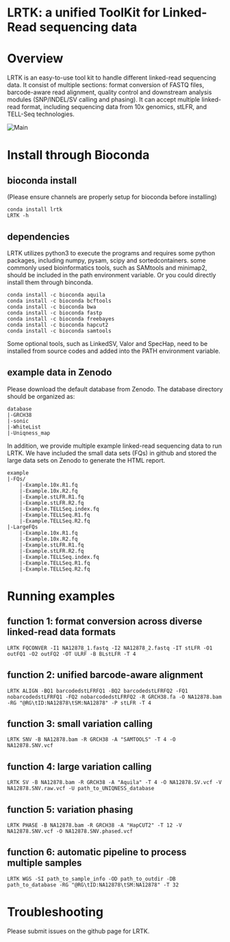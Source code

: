 # LRTK: a unified ToolKit for Linked-Read sequencing data
# Overview
 LRTK is an easy-to-use tool kit to handle different linked-read sequencing data. It consist of multiple sections: format conversion of FASTQ files, barcode-aware read alignment, quality control and downstream analysis modules (SNP/INDEL/SV calling and phasing). It can accept multiple linked-read format, including sequencing data from 10x genomics, stLFR, and TELL-Seq technologies. 
 
![Main](https://user-images.githubusercontent.com/3699571/163749053-543ed7df-fb8f-4aa7-8c7e-3615b756e759.gif)
# Install through Bioconda
## bioconda install
(Please ensure channels are properly setup for bioconda before installing)
```
conda install lrtk
LRTK -h
```
## dependencies
LRTK utilizes python3 to execute the programs and requires some python packages, including numpy, pysam, scipy and sortedcontainers. some commonly used bioinformatics tools, such as SAMtools and minimap2, should be included in the path environment variable. Or you could directly install them through binconda.
```
conda install -c bioconda aquila
conda install -c bioconda bcftools
conda install -c bioconda bwa
conda install -c bioconda fastp
conda install -c bioconda freebayes
conda install -c bioconda hapcut2
conda install -c bioconda samtools
```
Some optional tools, such as LinkedSV, Valor and SpecHap, need to be installed from source codes and added into the PATH environment variable.

## example data in Zenodo
Please download the default database from Zenodo.
The database directory should be organized as:
```
database
|-GRCH38
|-sonic
|-WhiteList
|-Uniqness_map
```
In addition, we provide multiple example linked-read sequencing data to run LRTK. We have included the small data sets (FQs) in github and stored the large data sets on Zenodo to generate the HTML report. 
```
example
|-FQs/
    |-Example.10x.R1.fq
    |-Example.10x.R2.fq
    |-Example.stLFR.R1.fq
    |-Example.stLFR.R2.fq
    |-Example.TELLSeq.index.fq
    |-Example.TELLSeq.R1.fq
    |-Example.TELLSeq.R2.fq
|-LargeFQs
    |-Example.10x.R1.fq
    |-Example.10x.R2.fq
    |-Example.stLFR.R1.fq
    |-Example.stLFR.R2.fq
    |-Example.TELLSeq.index.fq
    |-Example.TELLSeq.R1.fq
    |-Example.TELLSeq.R2.fq
```

# Running examples
## function 1: format conversion across diverse linked-read data formats
```
LRTK FQCONVER -I1 NA12878_1.fastq -I2 NA12878_2.fastq -IT stLFR -O1 outFQ1 -O2 outFQ2 -OT ULRF -B BLstLFR -T 4 
```
## function 2: unified barcode-aware alignment
```
LRTK ALIGN -BQ1 barcodedstLFRFQ1 -BQ2 barcodedstLFRFQ2 -FQ1 nobarcodedstLFRFQ1 -FQ2 nobarcodedstLFRFQ2 -R GRCH38.fa -O NA12878.bam -RG "@RG\tID:NA12878\tSM:NA12878" -P stLFR -T 4
```
## function 3: small variation calling
```
LRTK SNV -B NA12878.bam -R GRCH38 -A "SAMTOOLS" -T 4 -O NA12878.SNV.vcf
```
## function 4: large variation calling
```
LRTK SV -B NA12878.bam -R GRCH38 -A "Aquila" -T 4 -O NA12878.SV.vcf -V NA12878.SNV.raw.vcf -U path_to_UNIQNESS_database
```
## function 5: variation phasing
```
LRTK PHASE -B NA12878.bam -R GRCH38 -A "HapCUT2" -T 12 -V NA12878.SNV.vcf -O NA12878.SNV.phased.vcf
```
## function 6: automatic pipeline to process multiple samples
```
LRTK WGS -SI path_to_sample_info -OD path_to_outdir -DB path_to_database -RG "@RG\tID:NA12878\tSM:NA12878" -T 32
```
# Troubleshooting
Please submit issues on the github page for LRTK.
